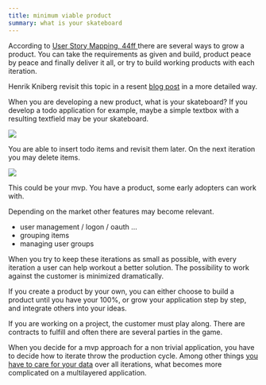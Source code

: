 ```yaml
---
title: minimum viable product 
summary: what is your skateboard
---
```


According to [User Story Mapping, 44ff ][2] there are several ways to grow a product. 
You can take the requirements as given and build, product peace by peace and finally deliver it all, or try to build working products with each iteration.

Henrik Kniberg revisit this topic in a resent [blog post][1] in a more detailed way.

When you are developing a new product, what is your skateboard? 
If you develop a todo application for example, maybe a simple textbox with a resulting textfield may be your skateboard.

![][skateboard]

You are able to insert todo items and revisit them later. 
On the next iteration you may delete items.

![][mvp]

This could be your mvp.
You have a product, some early adopters can work with.

Depending on the market other features may become relevant.

* user management / logon / oauth ...
* grouping items
* managing user groups

When you try to keep these iterations as small as possible, with every iteration a user can help workout a better solution. 
The possibility to work against the customer is minimized dramatically. 

If you create a product by your own, you can either choose to build a product until you have your 100%, or grow your application step by step, and integrate others into your ideas.  

If you are working on a project, the customer must play along. 
There are contracts to fulfill and often there are several parties in the game.

When you decide for a mvp approach for a non trivial application, you have to decide how to iterate throw the production cycle.
Among other things [you have to care for your data][3] over all iterations, what becomes more complicated on a multilayered application.

[1]: http://blog.crisp.se/2016/01/25/henrikkniberg/making-sense-of-mvp
[2]: http://www.amazon.com/User-Story-Mapping-Discover-Product/dp/1491904909
[3]: /posts/2016-02-27-getting-better.html#take-care-of-your-data

[skateboard]: /images/skateboard.png
[mvp]: /images/mvp.png

